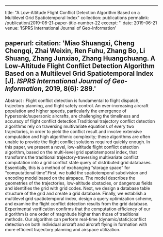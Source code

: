  ---
title: "A Low-Altitude Flight Conflict Detection Algorithm Based on a Multilevel Grid Spatiotemporal Index"
collection: publications
permalink: /publication/2019-06-21-paper-title-number-22
excerpt: ''
date: 2019-06-21
venue: 'ISPRS International Journal of Geo-Information'

paperurl: <!--'http://academicpages.github.io/files/paper1.pdf' -->
citation: 'Miao Shuangxi, Cheng Chengqi, <b>Zhai Weixin</b>, Ren Fuhu, Zhang Bo, Li Shuang, Zhang Junxiao, Zhang Huangchuang. A Low-Altitude Flight Conflict Detection Algorithm Based on a Multilevel Grid Spatiotemporal Index [J]. <i>ISPRS International Journal of Geo-Information</i>, 2019, 8(6): 289.'
---



<!--This paper is about the number 1. The number 2 is left for future work.-->
Abstract : Flight conflict detection is fundamental to flight dispatch, trajectory planning, and flight safety control. An ever-increasing aircraft population and higher speeds, particularly the emergence of hypersonic/supersonic aircrafts, are challenging the timeliness and accuracy of flight conflict detection.Traditional trajectory conflict detection algorithms rely on traversing multivariate equations of every two trajectories, in order to yield the conflict result and involve extensive computation and high algorithmic complexity; these algorithms are often unable to provide the flight conflict solutions required quickly enough. In this paper, we present a novel, low-altitude flight conflict detection algorithm, based on the multi-level grid spatiotemporal index, that transforms the traditional trajectory-traversing multivariate conflict computation into a grid conflict state query of distributed grid databases. Essentially, this is a method of exchanging “storage space” for “computational time”.First, we build the spatiotemporal subdivision and encoding model based on the airspace. The model describes the geometries of the trajectories, low-altitude obstacles, or dangerous fields and identifies the grid with grid codes. Next, we design a database table structure of the grid and create a grid database. Finally, we establish a multilevel grid spatiotemporal index, design a query optimization scheme, and examine the flight conflict detection results from the grid database. Experimental verification confirms that the computation efficiency of our algorithm is one order of magnitude higher than those of traditional methods. Our algorithm can perform real-time (dynamic/static)conflict detection on both individual aircraft and aircraft flying in formation with more efficient trajectory planning and airspace utilization.
<!--[Download paper here](http://academicpages.github.io/files/paper1.pdf)-->

<!--Recommended citation: Zhai W, Cheng C. Vagueness in spatial data: A grid-coding approach[C]. proceedings of the 2014 IEEE Geoscience and Remote Sensing Symposium, 2014. IEEE.-->
